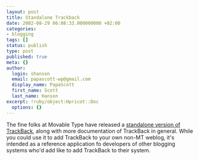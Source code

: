 ```yaml
---
layout: post
title: Standalone Trackback
date: 2002-08-29 06:08:33.000000000 +02:00
categories:
- blogging
tags: []
status: publish
type: post
published: true
meta: {}
author:
  login: shanson
  email: papascott-wp@gmail.com
  display_name: PapaScott
  first_name: Scott
  last_name: Hanson
excerpt: !ruby/object:Hpricot::Doc
  options: {}
---
```

<p>The fine folks at Movable Type have released a <a href="http://www.movabletype.org/news/2002_08.shtml#000571">standalone version of TrackBack</a>, along with more documentation of TrackBack in general. While you could use it to add TrackBack to your own non-MT weblog, it's intended as a reference application fo developers of other blogging systems who'd add like to add TrackBack to their system.</p>

